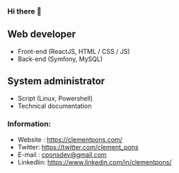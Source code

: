 ### Hi there 👋

## Web developer
* Front-end (ReactJS, HTML / CSS / JS)
* Back-end (Symfony, MySQL)

## System administrator
* Script (Linux, Powershell)
* Technical documentation

### Information:
* Website : https://clementpons.com/
* Twitter: https://twitter.com/clement_pons
* E-mail : cponsdev@gmail.com
* Linkedlin: https://www.linkedin.com/in/clementpons/
